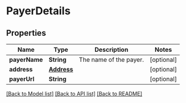 # PayerDetails

## Properties
Name | Type | Description | Notes
------------ | ------------- | ------------- | -------------
**payerName** | **String** | The name of the payer. | [optional] 
**address** | [**Address**](Address.md) |  | [optional] 
**payerUrl** | **String** |  | [optional] 

[[Back to Model list]](../README.md#documentation-for-models) [[Back to API list]](../README.md#documentation-for-api-endpoints) [[Back to README]](../README.md)


